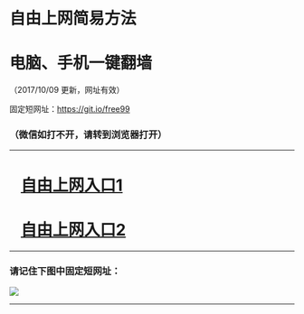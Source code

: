 ﻿# 自由上网简易方法

# 电脑、手机一键翻墙

（2017/10/09 更新，网址有效）

固定短网址：https://git.io/free99

### （微信如打不开，请转到浏览器打开）


***





# &nbsp;&nbsp; <a href="http://ft516911433.fwq-tz-1001.info/fwqtz01.html?t=100900114340 " target="_blank">自由上网入口1</a>
# &nbsp;&nbsp; <a href="http://ft1733711107.fwq-tz-1002.info/fwqtz02.html?t=10090013546 " target="_blank">自由上网入口2</a>
***

### 请记住下图中固定短网址：

<img src="https://s3-us-west-2.amazonaws.com/fwq-1001/yjfq-20170905okok.png" /> 


***

